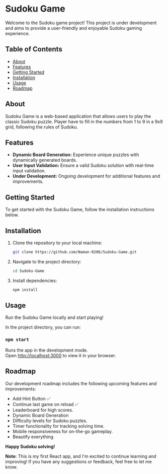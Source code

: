 # Sudoku Game

Welcome to the Sudoku game project! This project is under development and aims to provide a user-friendly and enjoyable Sudoku gaming experience.

## Table of Contents
- [About](#about)
- [Features](#features)
- [Getting Started](#getting-started)
- [Installation](#installation)
- [Usage](#usage)
- [Roadmap](#roadmap)

## About

Sudoku Game is a web-based application that allows users to play the classic Sudoku puzzle. Player have to fill in the numbers from 1 to 9 in a 9x9 grid, following the rules of Sudoku.

## Features

- **Dynamic Board Generation:** Experience unique puzzles with dynamically generated boards.
- **User Input Validation:** Ensure a valid Sudoku solution with real-time input validation.
- **Under Development:** Ongoing development for additional features and improvements.

## Getting Started

To get started with the Sudoku Game, follow the installation instructions below.

## Installation

1. Clone the repository to your local machine:

   ```bash
   git clone https://github.com/Naman-0206/Sudoku-Game.git
   ```
2. Navigate to the project directory:

   ```bash
   cd Sudoku-Game
   ```
3. Install dependencies:

   ```bash
   npm install
   ```

## Usage

Run the Sudoku Game locally and start playing!

In the project directory, you can run:

### `npm start`

Runs the app in the development mode.\
Open [http://localhost:3000](http://localhost:3000) to view it in your browser.
## Roadmap
Our development roadmap includes the following upcoming features and improvements:

- Add Hint Button ✅
- Continue last game on reload ✅
- Leaderboard for high scores.
- Dynamic Board Generation
- Difficulty levels for Sudoku puzzles.
- Timer functionality for tracking solving time.
- Mobile responsiveness for on-the-go gameplay.
- Beautify everything


__Happy Sudoku solving!__

__Note__: This is my first React app, and I'm excited to continue learning and improving! If you have any suggestions or feedback, feel free to let me know.